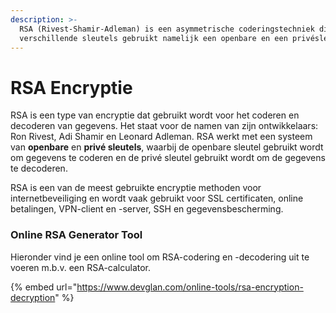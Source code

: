```yaml
---
description: >-
  RSA (Rivest-Shamir-Adleman) is een asymmetrische coderingstechniek die twee
  verschillende sleutels gebruikt namelijk een openbare en een privésleutel.
---
```


# RSA Encryptie

RSA is een type van encryptie dat gebruikt wordt voor het coderen en decoderen van gegevens. Het staat voor de namen van zijn ontwikkelaars: Ron Rivest, Adi Shamir en Leonard Adleman. RSA werkt met een systeem van **openbare** en **privé sleutels**, waarbij de openbare sleutel gebruikt wordt om gegevens te coderen en de privé sleutel gebruikt wordt om de gegevens te decoderen.&#x20;

RSA is een van de meest gebruikte encryptie methoden voor internetbeveiliging en wordt vaak gebruikt voor SSL certificaten, online betalingen, VPN-client en -server, SSH en gegevensbescherming.

### Online RSA Generator Tool

Hieronder vind je een online tool om RSA-codering en -decodering uit te voeren m.b.v. een RSA-calculator.

{% embed url="https://www.devglan.com/online-tools/rsa-encryption-decryption" %}
